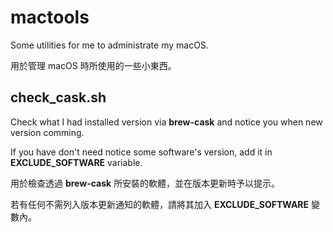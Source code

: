# mactools

Some utilities for me to administrate my macOS.

用於管理 macOS 時所使用的一些小東西。

## check_cask.sh

Check what I had installed version via **brew-cask** and notice you when new version comming.

If you have don't need notice some software's version, add it in **EXCLUDE_SOFTWARE** variable.

用於檢查透過 **brew-cask** 所安裝的軟體，並在版本更新時予以提示。

若有任何不需列入版本更新通知的軟體，請將其加入 **EXCLUDE_SOFTWARE** 變數內。